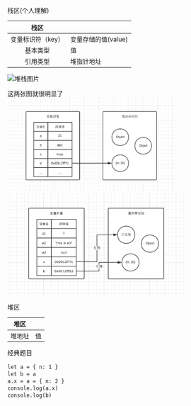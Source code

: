 栈区(个人理解)

| 栈区 | |
|:-:|---|
|变量标识符（key）|变量存储的值(value)|
|基本类型|值|
|引用类型|堆指针地址|
![堆栈图片](https://images2018.cnblogs.com/blog/1402663/201808/1402663-20180802132101478-2092833591.png)

这两张图就很明显了
<img src="./变量存储1.jpg" alt="">
<img src="./变量存储2.jpg" alt="">

堆区

|  堆区  |      |
| :----: | :--: |
| 堆地址 |  值  |



经典题目

```
let a = { n: 1 }
let b = a
a.x = a = { n: 2 }
console.log(a.x)
console.log(b)
```


